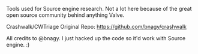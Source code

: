 Tools used for Source engine research. Not a lot here because of the great open source community behind anything Valve.


Crashwalk/CWTriage Original Repo:
https://github.com/bnagy/crashwalk

All credits to @bnagy. I just hacked up the code so it'd work with Source engine. :)
